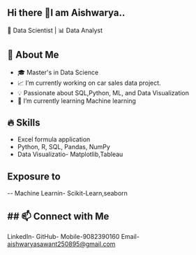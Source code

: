 ## Hi there 👋I am Aishwarya..

🚀 Data Scientist | 📊 Data Analyst

## 🔹 About Me
- 🎓 Master's in Data Science
- 📈 I’m currently working on car sales data project.
- 💡 Passionate about SQL,Python, ML, and Data Visualization
- 🌱 I’m currently learning Machine learning

## 🔥 Skills
- Excel formula application
- Python, R, SQL, Pandas, NumPy
- Data Visualizatio- Matplotlib,Tableau
  
## Exposure to
-- Machine Learnin- Scikit-Learn,seaborn
## ## 📫 Connect with Me
LinkedIn- 
GitHub- 
Mobile-9082390160
Email- aishwaryasawant250895@gmail.com

